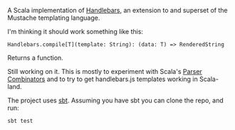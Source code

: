 A Scala implementation of [Handlebars](http://handlebarsjs.com/), an extension to and superset of the Mustache templating language.

I'm thinking it should work something like this:

    Handlebars.compile[T](template: String): (data: T) => RenderedString

Returns a function.

Still working on it. This is mostly to experiment with Scala's [Parser Combinators](http://www.scala-lang.org/api/current/index.html#scala.util.parsing.combinator.Parsers) and to try to get handlebars.js templates working in Scala-land.
  
The project uses [sbt](https://github.com/harrah/xsbt/wiki). Assuming you have sbt you can clone the repo, and run: 

    sbt test
